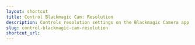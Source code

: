 ```yaml
---
layout: shortcut
title: Control Blackmagic Cam: Resolution
description: Controls resolution settings on the Blackmagic Camera app for iOS
slug: control-blackmagic-cam-resolution
shortcut_url: 
---
```

